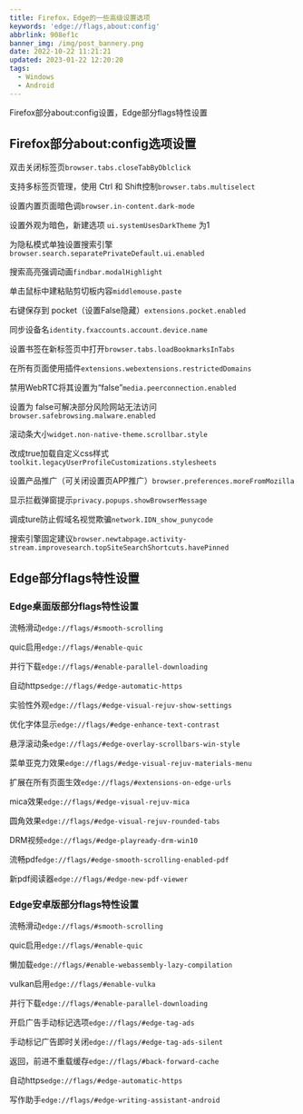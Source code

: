 ```yaml
---
title: Firefox，Edge的一些高级设置选项
keywords: 'edge://flags,about:config'
abbrlink: 908ef1c
banner_img: /img/post_bannery.png
date: 2022-10-22 11:21:21
updated: 2023-01-22 12:20:20
tags:
  - Windows
  - Android
---
```

Firefox部分about:config设置，Edge部分flags特性设置
<!-- more -->
## Firefox部分about:config选项设置  

双击关闭标签页`browser.tabs.closeTabByDblclick`

支持多标签页管理，使用 Ctrl 和 Shift控制`browser.tabs.multiselect`

设置内置页面暗色调`browser.in-content.dark-mode`

设置外观为暗色，新建选项 `ui.systemUsesDarkTheme` 为1

为隐私模式单独设置搜索引擎`browser.search.separatePrivateDefault.ui.enabled`

搜索高亮强调动画`findbar.modalHighlight`

单击鼠标中建粘贴剪切板内容`middlemouse.paste`

右键保存到 pocket（设置False隐藏）`extensions.pocket.enabled`

同步设备名`identity.fxaccounts.account.device.name`

设置书签在新标签页中打开`browser.tabs.loadBookmarksInTabs`  

在所有页面使用插件`extensions.webextensions.restrictedDomains`

禁用WebRTC将其设置为“false”`media.peerconnection.enabled`

设置为 false可解决部分风险网站无法访问`browser.safebrowsing.malware.enabled`

滚动条大小`widget.non-native-theme.scrollbar.style`

改成true加载自定义css样式`toolkit.legacyUserProfileCustomizations.stylesheets`

设置产品推广（可关闭设置页APP推广）`browser.preferences.moreFromMozilla`

显示拦截弹窗提示`privacy.popups.showBrowserMessage`

调成ture防止假域名视觉欺骗`network.IDN_show_punycode`

搜索引擎固定建议`browser.newtabpage.activity-stream.improvesearch.topSiteSearchShortcuts.havePinned`

## Edge部分flags特性设置  

### Edge桌面版部分flags特性设置  

流畅滑动`edge://flags/#smooth-scrolling`

quic启用`edge://flags/#enable-quic`

并行下载`edge://flags/#enable-parallel-downloading`

自动https`edge://flags/#edge-automatic-https`

实验性外观`edge://flags/#edge-visual-rejuv-show-settings`

优化字体显示`edge://flags/#edge-enhance-text-contrast`

悬浮滚动条`edge://flags/#edge-overlay-scrollbars-win-style`

菜单亚克力效果`edge://flags/#edge-visual-rejuv-materials-menu` 

扩展在所有页面生效`edge://flags/#extensions-on-edge-urls`

mica效果`edge://flags/#edge-visual-rejuv-mica`

圆角效果`edge://flags/#edge-visual-rejuv-rounded-tabs`

DRM视频`edge://flags/#edge-playready-drm-win10`

流畅pdf`edge://flags/#edge-smooth-scrolling-enabled-pdf`

新pdf阅读器`edge://flags/#edge-new-pdf-viewer`

### Edge安卓版部分flags特性设置 

流畅滑动`edge://flags/#smooth-scrolling`

quic启用`edge://flags/#enable-quic`

懒加载`edge://flags/#enable-webassembly-lazy-compilation`

vulkan启用`edge://flags/#enable-vulka`

并行下载`edge://flags/#enable-parallel-downloading`

开启广告手动标记选项`edge://flags/#edge-tag-ads`

手动标记广告即时关闭`edge://flags/#edge-tag-ads-silent`

返回，前进不重载缓存`edge://flags/#back-forward-cache`

自动https`edge://flags/#edge-automatic-https`

写作助手`edge://flags/#edge-writing-assistant-android`